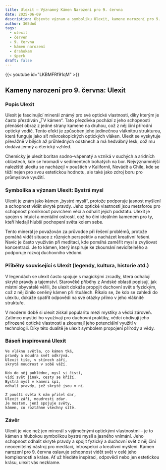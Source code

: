 ```yaml
---
title: Ulexit – Významný Kámen Narození pro 9. června
date: 2025-06-09
description: Objevte význam a symboliku Ulexit, kamene narození pro 9. června, který symbolizuje Bystrá mysl. Přečtěte si legendy a inspirující příběhy.
author: 365dnů
tags:
  - ulexit
  - červen
  - 9. června
  - kámen narození
  - drahokam
  - šperk
draft: false
---
```


{{< youtube id="LKBMFRf91qM" >}}

## Kameny narození pro 9. června: Ulexit

### Popis Ulexit

Ulexit je fascinující minerál známý pro své optické vlastnosti, díky kterým je často přezdíván „TV kámen“. Tato přezdívka pochází z jeho schopnosti přenášet obraz z jedné strany kamene na druhou, což z něj činí přírodní optický vodič. Tento efekt je způsoben jeho jedinečnou vláknitou strukturou, která funguje jako síť mikroskopických optických vláken. Ulexit se vyskytuje převážně v bílých až průhledných odstínech a má hedvábný lesk, což mu dodává jemný a éterický vzhled.

Chemicky je ulexit boritan sodno-vápenatý a vzniká v suchých a aridních oblastech, kde se hromadí v sedimentech bohatých na bor. Nejvýznamnější naleziště ulexitu se nacházejí v pouštích v Kalifornii, Nevádě a Chile, kde se těží nejen pro svou estetickou hodnotu, ale také jako zdroj boru pro průmyslové využití.

### Symbolika a význam Ulexit: Bystrá mysl

Ulexit je znám jako kámen „bystré mysli“, protože podporuje jasnost myšlení a schopnost vidět skryté pravdy. Jeho optické vlastnosti jsou metaforou pro schopnost proniknout povrchem věcí a odhalit jejich podstatu. Ulexit je spojen s intuicí a mentální ostrostí, což ho činí ideálním kamenem pro ty, kteří hledají hlubší pochopení světa kolem sebe.

Tento minerál je považován za průvodce při řešení problémů, protože pomáhá vidět situace z různých perspektiv a nacházet kreativní řešení. Navíc je často využíván při meditaci, kde pomáhá zaměřit mysl a zvyšovat koncentraci. Je to kámen, který inspiruje ke zkoumání neviditelného a podporuje rozvoj duchovního vědomí.

### Příběhy související s Ulexit (legendy, kultura, historie atd.)

V legendách se ulexit často spojuje s magickými zrcadly, která odhalují skryté pravdy a tajemství. Starověké příběhy z Andské oblasti popisují, jak místní obyvatelé věřili, že ulexit dokáže propojit duchovní svět s fyzickým, což z něj činilo ceněný kámen při rituálech. Říkalo se, že kdo se zahledí do ulexitu, dokáže spatřit odpovědi na své otázky přímo v jeho vláknité struktuře.

V moderní době si ulexit získal popularitu mezi mystiky a vědci zároveň. Zatímco mystici ho využívají pro duchovní praktiky, vědci obdivují jeho přirozené optické vlastnosti a zkoumají jeho potenciální využití v technologii. Díky této dualitě je ulexit symbolem propojení přírody a vědy.

### Báseň inspirovaná Ulexit

```
Ve vláknu světla, co kámen tká,  
pravdy a moudra svět odkrývá.  
Ulexit tiše, v stínech září,  
skrytá moudrost v sobě váží.

Kdo do něj pohlédne, mysl si čistí,  
vidí svět jinak, cesty se kříží.  
Bystrá mysl v kameni spí,  
odhalí pravdy, jež skryté jsou v ní.

Z pouští světa k nám přišel dar,  
Ulexit září, moudrosti zdar.  
Je mostem, jenž spojuje světy,  
kámen, co roztáhne všechny sítě.
```

### Závěr

Ulexit je více než jen minerál s výjimečnými optickými vlastnostmi – je to kámen s hlubokou symbolikou bystré mysli a jasného vnímání. Jeho schopnost odhalit skryté pravdy a spojit fyzický a duchovní svět z něj činí neocenitelný nástroj pro meditaci, introspekci a kreativní myšlení. Kámen narození pro 9. června oslavuje schopnost vidět svět v celé jeho komplexnosti a kráse. Ať už hledáte inspiraci, odpovědi nebo jen estetickou krásu, ulexit vás nezklame.